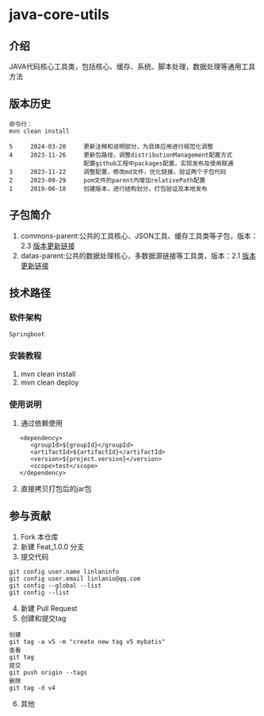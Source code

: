 # java-core-utils
## 介绍
JAVA代码核心工具类，包括核心、缓存、系统、脚本处理，数据处理等通用工具方法

## 版本历史
```
命令行：
mvn clean install

5     2024-03-20     更新注释和说明部分，为具体应用进行规范化调整
4     2023-11-26     更新包路径，调整distributionManagement配置方式
                     配置github工程中packages配置，实现发布及使用联通
3     2023-11-22     调整配置，修改md文件，优化链接，验证两个子包代码
2     2023-09-29     pom文件的parent内增加relativePath配置
1     2019-06-18     创建版本，进行结构划分，打包验证及本地发布

```

## 子包简介
1. commons-parent:公共的工具核心、JSON工具、缓存工具类等子包，版本：2.3
   [版本更新链接](./commons-parent/README.md)
2. datas-parent:公共的数据处理核心，多数据源链接等工具类，版本：2.1
   [版本更新链接](./datas-parent/README.md)

## 技术路径
### 软件架构
```
Springboot
```
### 安装教程
1. mvn clean install
2. mvn clean deploy

### 使用说明
1. 通过依赖使用
```
   <dependency>
      <groupId>${groupId}</groupId>
      <artifactId>${artifactId}</artifactId>
      <version>${project.version}</version>
      <scope>test</scope>
   </dependency>
```
2. 直接拷贝打包后的jar包

## 参与贡献
1.  Fork 本仓库
2.  新建 Feat_1.0.0 分支
3.  提交代码
```
git config user.name linlaninfo
git config user.email linlanio@qq.com
git config --global --list
git config --list
```
4. 新建 Pull Request
5. 创建和提交tag
```
创建
git tag -a v5 -m "create new tag v5 mybatis"
查看
git tag
提交
git push origin --tags
删除
git tag -d v4

```
6. 其他
